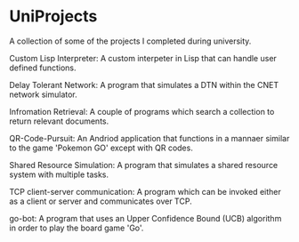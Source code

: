 # UniProjects
A collection of some of the projects I completed during university.

Custom Lisp Interpreter: A custom interpeter in Lisp that can handle user defined functions.

Delay Tolerant Network: A program that simulates a DTN within the CNET network simulator.

Infromation Retrieval: A couple of programs which search a collection to return relevant documents.

QR-Code-Pursuit: An Andriod application that functions in a mannaer similar to the game 'Pokemon GO' except with QR codes.

Shared Resource Simulation: A program that simulates a shared resource system with multiple tasks.

TCP client-server communication: A program which can be invoked either as a client or server and communicates over TCP.

go-bot: A program that uses an Upper Confidence Bound (UCB) algorithm in order to play the board game 'Go'.
